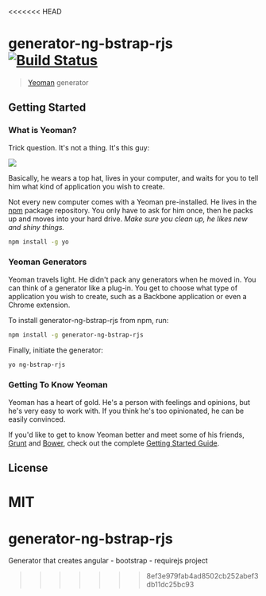 <<<<<<< HEAD
# generator-ng-bstrap-rjs [![Build Status](https://secure.travis-ci.org/sparkboom/generator-ng-bstrap-rjs.png?branch=master)](https://travis-ci.org/sparkboom/generator-ng-bstrap-rjs)

> [Yeoman](http://yeoman.io) generator


## Getting Started

### What is Yeoman?

Trick question. It's not a thing. It's this guy:

![](http://i.imgur.com/JHaAlBJ.png)

Basically, he wears a top hat, lives in your computer, and waits for you to tell him what kind of application you wish to create.

Not every new computer comes with a Yeoman pre-installed. He lives in the [npm](https://npmjs.org) package repository. You only have to ask for him once, then he packs up and moves into your hard drive. *Make sure you clean up, he likes new and shiny things.*

```bash
npm install -g yo
```

### Yeoman Generators

Yeoman travels light. He didn't pack any generators when he moved in. You can think of a generator like a plug-in. You get to choose what type of application you wish to create, such as a Backbone application or even a Chrome extension.

To install generator-ng-bstrap-rjs from npm, run:

```bash
npm install -g generator-ng-bstrap-rjs
```

Finally, initiate the generator:

```bash
yo ng-bstrap-rjs
```

### Getting To Know Yeoman

Yeoman has a heart of gold. He's a person with feelings and opinions, but he's very easy to work with. If you think he's too opinionated, he can be easily convinced.

If you'd like to get to know Yeoman better and meet some of his friends, [Grunt](http://gruntjs.com) and [Bower](http://bower.io), check out the complete [Getting Started Guide](https://github.com/yeoman/yeoman/wiki/Getting-Started).


## License

MIT
=======
# generator-ng-bstrap-rjs
Generator that creates angular - bootstrap - requirejs project
>>>>>>> 8ef3e979fab4ad8502cb252abef3db11dc25bc93

